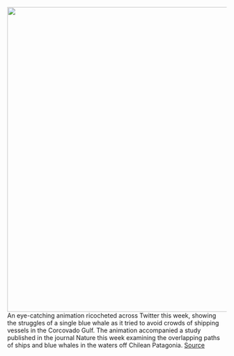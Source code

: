 <img src='https://cdn.vox-cdn.com/thumbor/NNCLz1jKYAYCY6-zs5Y9lZf5fJA=/0x0:4161x2755/1200x800/filters:focal(1635x1349:2299x2013)/cdn.vox-cdn.com/uploads/chorus_image/image/68765446/1031686640.0.jpg' width='700px' /><br/>
An eye-catching animation ricocheted across Twitter this week, showing the struggles of a single blue whale as it tried to avoid crowds of shipping vessels in the Corcovado Gulf. The animation accompanied a study published in the journal Nature this week examining the overlapping paths of ships and blue whales in the waters off Chilean Patagonia.
<a href='https://www.theverge.com/2021/2/3/22265059/animation-blue-whales-ship-strikes'> Source <a/>
